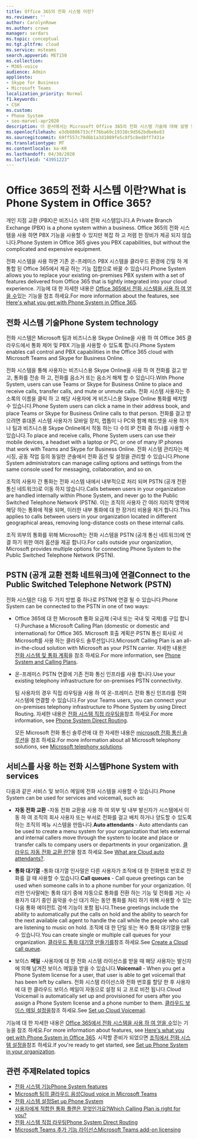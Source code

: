 ```yaml
---
title: Office 365의 전화 시스템 이란?
ms.reviewer: ''
author: CarolynRowe
ms.author: crowe
manager: serdars
ms.topic: conceptual
ms.tgt.pltfrm: cloud
ms.service: msteams
search.appverid: MET150
ms.collection:
- M365-voice
audience: Admin
appliesto:
- Skype for Business
- Microsoft Teams
localization_priority: Normal
f1.keywords:
- CSH
ms.custom:
- Phone System
- seo-marvel-apr2020
description: 이 문서에서는 Microsoft Office 365의 전화 시스템 기술에 대해 설명 합니다.
ms.openlocfilehash: e3db8806733cff76ba69c19338c9d562bdbe6e83
ms.sourcegitcommit: 69ff557c79d6b1a3d1089fe5c8f5c8ed8ff7431e
ms.translationtype: MT
ms.contentlocale: ko-KR
ms.lasthandoff: 04/30/2020
ms.locfileid: "43951223"
---
```

# <a name="what-is-phone-system-in-office-365"></a><span data-ttu-id="cb895-103">Office 365의 전화 시스템 이란?</span><span class="sxs-lookup"><span data-stu-id="cb895-103">What is Phone System in Office 365?</span></span>

<span data-ttu-id="cb895-104">개인 지점 교환 (PBX)은 비즈니스 내의 전화 시스템입니다.</span><span class="sxs-lookup"><span data-stu-id="cb895-104">A Private Branch Exchange (PBX) is a phone system within a business.</span></span> <span data-ttu-id="cb895-105">Office 365의 전화 시스템을 사용 하면 PBX 기능을 사용할 수 있지만 복잡 하 고 저렴 한 장비가 제공 되지 않습니다.</span><span class="sxs-lookup"><span data-stu-id="cb895-105">Phone System in Office 365 gives you PBX capabilities, but without the complicated and expensive equipment.</span></span> 

<span data-ttu-id="cb895-106">전화 시스템을 사용 하면 기존 온-프레미스 PBX 시스템을 클라우드 환경에 긴밀 하 게 통합 된 Office 365에서 제공 하는 기능 집합으로 바꿀 수 있습니다.</span><span class="sxs-lookup"><span data-stu-id="cb895-106">Phone System allows you to replace your existing on-premises PBX system with a set of features delivered from Office 365 that is tightly integrated into your cloud experience.</span></span> <span data-ttu-id="cb895-107">기능에 대 한 자세한 내용은 [Office 365에서 전화 시스템을 사용 하 여 얻을 수](here-s-what-you-get-with-phone-system.md)있는 기능을 참조 하세요.</span><span class="sxs-lookup"><span data-stu-id="cb895-107">For more information about the features, see [Here's what you get with Phone System in Office 365](here-s-what-you-get-with-phone-system.md).</span></span>

## <a name="phone-system-technology"></a><span data-ttu-id="cb895-108">전화 시스템 기술</span><span class="sxs-lookup"><span data-stu-id="cb895-108">Phone System technology</span></span>

<span data-ttu-id="cb895-109">전화 시스템은 Microsoft 팀과 비즈니스용 Skype Online을 사용 하 여 Office 365 클라우드에서 통화 제어 및 PBX 기능을 사용할 수 있도록 합니다.</span><span class="sxs-lookup"><span data-stu-id="cb895-109">Phone System enables call control and PBX capabilities in the Office 365 cloud with Microsoft Teams and Skype for Business Online.</span></span> 
  
<span data-ttu-id="cb895-110">전화 시스템을 통해 사용자는 비즈니스용 Skype Online을 사용 하 여 전화를 걸고 받고, 통화를 전송 하 고, 전화를 음소거 또는 음소거 해제 할 수 있습니다.</span><span class="sxs-lookup"><span data-stu-id="cb895-110">With Phone System, users can use Teams or Skype for Business Online to place and receive calls, transfer calls, and mute or unmute calls.</span></span> <span data-ttu-id="cb895-111">전화 시스템 사용자는 주소록의 이름을 클릭 하 고 해당 사용자에 게 비즈니스용 Skype Online 통화를 배치할 수 있습니다.</span><span class="sxs-lookup"><span data-stu-id="cb895-111">Phone System users can click a name in their address book, and place Teams or Skype for Business Online calls to that person.</span></span> <span data-ttu-id="cb895-112">전화를 걸고 받으려면 휴대폰 시스템 사용자가 모바일 장치, 랩톱이 나 PC와 함께 헤드셋을 사용 하거나 팀과 비즈니스용 Skype Online에서 작동 하는 다 수의 IP 전화 중 하나를 사용할 수 있습니다.</span><span class="sxs-lookup"><span data-stu-id="cb895-112">To place and receive calls, Phone System users can use their mobile devices, a headset with a laptop or PC, or one of many IP phones that work with Teams and Skype for Business Online.</span></span> <span data-ttu-id="cb895-113">전화 시스템 관리자는 메시징, 공동 작업 등의 동일한 콘솔에서 전화 옵션 및 설정을 관리할 수 있습니다.</span><span class="sxs-lookup"><span data-stu-id="cb895-113">Phone System administrators can manage calling options and settings from the same console used for messaging, collaboration, and so on.</span></span>
  
<span data-ttu-id="cb895-114">조직의 사용자 간 통화는 전화 시스템 내에서 내부적으로 처리 되며 PSTN (공개 전환 통신 네트워크)로 이동 하지 않습니다.</span><span class="sxs-lookup"><span data-stu-id="cb895-114">Calls between users in your organization are handled internally within Phone System, and never go to the Public Switched Telephone Network (PSTN).</span></span> <span data-ttu-id="cb895-115">이는 조직의 사용자 간 여러 지리적 영역에 해당 하는 통화에 적용 되며, 이러한 내부 통화에 대 한 장거리 비용을 제거 합니다.</span><span class="sxs-lookup"><span data-stu-id="cb895-115">This applies to calls between users in your organization located in different geographical areas, removing long-distance costs on these internal calls.</span></span>

<span data-ttu-id="cb895-116">조직 외부의 통화를 위해 Microsoft는 전화 시스템을 PSTN (공개 통신 네트워크)에 연결 하기 위한 여러 옵션을 제공 합니다.</span><span class="sxs-lookup"><span data-stu-id="cb895-116">For calls outside your organization, Microsoft provides multiple options for connecting Phone System to the Public Switched Telephone Network (PSTN).</span></span>

## <a name="connect-to-the-public-switched-telephone-network-pstn"></a><span data-ttu-id="cb895-117">PSTN (공개 교환 전화 네트워크)에 연결</span><span class="sxs-lookup"><span data-stu-id="cb895-117">Connect to the Public Switched Telephone Network (PSTN)</span></span>
  
<span data-ttu-id="cb895-118">전화 시스템은 다음 두 가지 방법 중 하나로 PSTN에 연결 될 수 있습니다.</span><span class="sxs-lookup"><span data-stu-id="cb895-118">Phone System can be connected to the PSTN in one of two ways:</span></span>
  
- <span data-ttu-id="cb895-119">Office 365에 대 한 Microsoft 통화 요금제 (국내 또는 국내 및 국제)를 구입 합니다.</span><span class="sxs-lookup"><span data-stu-id="cb895-119">Purchase a Microsoft Calling Plan (domestic or domestic and international) for Office 365.</span></span> <span data-ttu-id="cb895-120">Microsoft 호출 계획은 PSTN 통신 회사로 서 Microsoft를 사용 하는 클라우드 솔루션입니다.</span><span class="sxs-lookup"><span data-stu-id="cb895-120">Microsoft Calling Plan is an all-in-the-cloud solution with Microsoft as your PSTN carrier.</span></span> <span data-ttu-id="cb895-121">자세한 내용은 [전화 시스템 및 통화 계획](calling-plan-landing-page.md)을 참조 하세요.</span><span class="sxs-lookup"><span data-stu-id="cb895-121">For more information, see [Phone System and Calling Plans](calling-plan-landing-page.md).</span></span>

- <span data-ttu-id="cb895-122">온-프레미스 PSTN 연결에 기존 전화 통신 인프라를 사용 합니다.</span><span class="sxs-lookup"><span data-stu-id="cb895-122">Use your existing telephony infrastructure for on-premises PSTN connectivity.</span></span>

  <span data-ttu-id="cb895-123">팀 사용자의 경우 직접 라우팅을 사용 하 여 온-프레미스 전화 통신 인프라를 전화 시스템에 연결할 수 있습니다.</span><span class="sxs-lookup"><span data-stu-id="cb895-123">For your Teams users, you can connect your on-premises telephony infrastructure to Phone System by using Direct Routing.</span></span> <span data-ttu-id="cb895-124">자세한 내용은 [전화 시스템 직접 라우팅을](direct-routing-landing-page.md)참조 하세요.</span><span class="sxs-lookup"><span data-stu-id="cb895-124">For more information, see [Phone System Direct Routing](direct-routing-landing-page.md).</span></span>

  <span data-ttu-id="cb895-125">모든 Microsoft 전화 통신 솔루션에 대 한 자세한 내용은 [microsoft 전화 통신 솔루션](https://docs.microsoft.com/SkypeForBusiness/hybrid/msft-telephony-solutions)을 참조 하세요.</span><span class="sxs-lookup"><span data-stu-id="cb895-125">For more information about all Microsoft telephony solutions, see [Microsoft telephony solutions](https://docs.microsoft.com/SkypeForBusiness/hybrid/msft-telephony-solutions).</span></span>


## <a name="phone-system-with-services"></a><span data-ttu-id="cb895-126">서비스를 사용 하는 전화 시스템</span><span class="sxs-lookup"><span data-stu-id="cb895-126">Phone System with services</span></span>

 <span data-ttu-id="cb895-127">다음과 같은 서비스 및 보이스 메일에 전화 시스템을 사용할 수 있습니다.</span><span class="sxs-lookup"><span data-stu-id="cb895-127">Phone System can be used for services and voicemail, such as:</span></span>

- <span data-ttu-id="cb895-128">**자동 전화 교환** -자동 전화 교환을 사용 하 여 외부 및 내부 발신자가 시스템에서 이동 하 여 조직의 회사 사용자 또는 부서로 전화를 걸고 배치 하거나 양도할 수 있도록 하는 조직의 메뉴 시스템을 만듭니다.</span><span class="sxs-lookup"><span data-stu-id="cb895-128">**Auto attendants** -  Auto attendants can be used to create a menu system for your organization that lets external and internal callers move through the system to locate and place or transfer calls to company users or departments in your organization.</span></span> <span data-ttu-id="cb895-129">[클라우드 자동 전화 교환 란?](what-are-phone-system-auto-attendants.md)을 참조 하세요.</span><span class="sxs-lookup"><span data-stu-id="cb895-129">See [What are Cloud auto attendants?](what-are-phone-system-auto-attendants.md).</span></span>

- <span data-ttu-id="cb895-130">**통화 대기열** -통화 대기열 인사말은 다른 사용자가 조직에 대 한 전화번호 번호로 전화를 걸 때 사용할 수 있습니다.</span><span class="sxs-lookup"><span data-stu-id="cb895-130">**Call queues** -  Call queue greetings can be used when someone calls in to a phone number for your organization.</span></span> <span data-ttu-id="cb895-131">이러한 인사말에는 통화 대기 중에 자동으로 통화를 전환 하는 기능 및 전화를 거는 사용자가 대기 중인 음악을 수신 대기 하는 동안 통화를 처리 하기 위해 사용할 수 있는 다음 통화 에이전트 검색 기능이 포함 됩니다.</span><span class="sxs-lookup"><span data-stu-id="cb895-131">These greetings include the ability to automatically put the calls on hold and the ability to search for the next available call agent to handle the call while the people who call are listening to music on hold.</span></span> <span data-ttu-id="cb895-132">조직에 대 한 단일 또는 복수 통화 대기열을 만들 수 있습니다.</span><span class="sxs-lookup"><span data-stu-id="cb895-132">You can create single or multiple call queues for your organization.</span></span> <span data-ttu-id="cb895-133">[클라우드 통화 대기열 만들기를](create-a-phone-system-call-queue.md)참조 하세요.</span><span class="sxs-lookup"><span data-stu-id="cb895-133">See [Create a Cloud call queue](create-a-phone-system-call-queue.md).</span></span>

- <span data-ttu-id="cb895-134">보이스 **메일** -사용자에 대 한 전화 시스템 라이선스를 받을 때 해당 사용자는 발신자에 의해 남겨진 보이스 메일을 받을 수 있습니다.</span><span class="sxs-lookup"><span data-stu-id="cb895-134">**Voicemail** -  When you get a Phone System license for a user, that user is able to get voicemail that has been left by callers.</span></span> <span data-ttu-id="cb895-135">전화 시스템 라이선스와 전화 번호를 할당 한 후 사용자에 대 한 클라우드 보이스 메일이 자동으로 설정 되 고 프로 비전 됩니다.</span><span class="sxs-lookup"><span data-stu-id="cb895-135">Cloud Voicemail is automatically set up and provisioned for users after you assign a Phone System license and a phone number to them.</span></span> <span data-ttu-id="cb895-136">[클라우드 보이스 메일 설정을](set-up-phone-system-voicemail.md)참조 하세요.</span><span class="sxs-lookup"><span data-stu-id="cb895-136">See [Set up Cloud Voicemail](set-up-phone-system-voicemail.md).</span></span>

<span data-ttu-id="cb895-137">기능에 대 한 자세한 내용은 [Office 365에서 전화 시스템을 사용 하 여 얻을 수](here-s-what-you-get-with-phone-system.md)있는 기능을 참조 하세요.</span><span class="sxs-lookup"><span data-stu-id="cb895-137">For more information about features, see [Here's what you get with Phone System in Office 365](here-s-what-you-get-with-phone-system.md).</span></span> <span data-ttu-id="cb895-138">시작할 준비가 되었으면 [조직에서 전화 시스템 설정을](setting-up-your-phone-system.md)참조 하세요.</span><span class="sxs-lookup"><span data-stu-id="cb895-138">If you're ready to get started, see [Set up Phone System in your organization](setting-up-your-phone-system.md).</span></span>

## <a name="related-topics"></a><span data-ttu-id="cb895-139">관련 주제</span><span class="sxs-lookup"><span data-stu-id="cb895-139">Related topics</span></span>

- [<span data-ttu-id="cb895-140">전화 시스템 기능</span><span class="sxs-lookup"><span data-stu-id="cb895-140">Phone System features</span></span>](here-s-what-you-get-with-phone-system.md)
- [<span data-ttu-id="cb895-141">Microsoft 팀의 클라우드 음성</span><span class="sxs-lookup"><span data-stu-id="cb895-141">Cloud voice in Microsoft Teams</span></span>](cloud-voice-landing-page.md)
- [<span data-ttu-id="cb895-142">전화 시스템 설정</span><span class="sxs-lookup"><span data-stu-id="cb895-142">Set up Phone System</span></span>](setting-up-your-phone-system.md)
- [<span data-ttu-id="cb895-143">사용자에게 적합한 통화 플랜은 무엇인가요?</span><span class="sxs-lookup"><span data-stu-id="cb895-143">Which Calling Plan is right for you?</span></span>](calling-plan-landing-page.md)
- [<span data-ttu-id="cb895-144">전화 시스템 직접 라우팅</span><span class="sxs-lookup"><span data-stu-id="cb895-144">Phone System Direct Routing</span></span>](direct-routing-landing-page.md)
- [<span data-ttu-id="cb895-145">Microsoft Teams 추가 기능 라이선스</span><span class="sxs-lookup"><span data-stu-id="cb895-145">Microsoft Teams add-on licensing</span></span>](teams-add-on-licensing/microsoft-teams-add-on-licensing.md)

